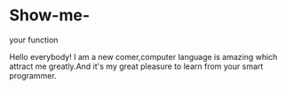 # Show-me-
your function

Hello everybody!
    I am a new comer,computer language is amazing which attract me greatly.And it's my great pleasure to learn from your smart programmer.
